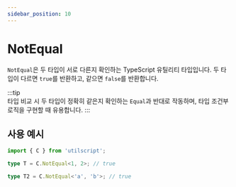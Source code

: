 ```yaml
---
sidebar_position: 10
---
```


# NotEqual

`NotEqual`은 두 타입이 서로 다른지 확인하는 TypeScript 유틸리티 타입입니다. 두 타입이 다르면 `true`를 반환하고, 같으면 `false`를 반환합니다.

:::tip  
타입 비교 시 두 타입이 정확히 같은지 확인하는 `Equal`과 반대로 작동하며, 타입 조건부 로직을 구현할 때 유용합니다.
:::

## 사용 예시

```ts
import { C } from 'utilscript';

type T = C.NotEqual<1, 2>; // true

type T2 = C.NotEqual<'a', 'b'>; // true
```
